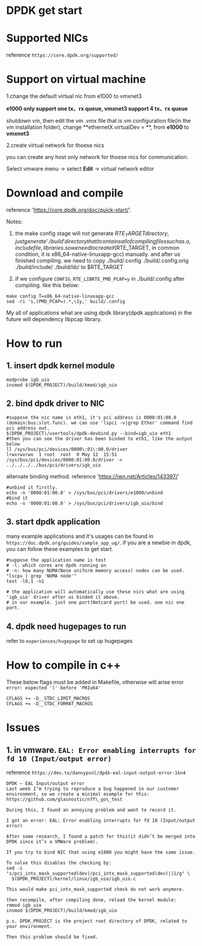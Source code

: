 # DPDK get start

# Supported NICs

reference `https://core.dpdk.org/supported/`

# Support on virtual machine

1.change the default virtual nic from e1000 to vmxnet3

**e1000 only support one tx、rx queue, vmxnet3 support 4 tx、rx queue**

shutdown vm, then edit the vm .vmx file that is vm configuration file(in the vm installation folder), change **ethernetX.virtualDev = **, from **e1000** to **vmxnet3**

2.create virtual network for thoese nics

you can create any host only network for thoese nics for communication.

Select vmware menu -> select **Edit** -> virtual network editor

# Download and compile

reference 'https://core.dpdk.org/doc/quick-start/'.

Notes:
1. the make config stage will not generate $RTE_TARGET directory, just generate './build' directory that it contains all of compiling files such as .o, include file, libraries. 
so we need to create it($RTE_TARGET, in common condition, it is x86_64-native-linuxapp-gcc) manually. 
and after us finished compiling. we need to copy ./build/.config ./build/.config.orig ./build/include/ ./build/lib/ to $RTE_TARGET

2. if we configure `CONFIG_RTE_LIBRTE_PMD_PCAP=y` in ./build/.config after compiling.
like this below:
```
make config T=x86_64-native-linuxapp-gcc
sed -ri 's,(PMD_PCAP=).*,\1y,' build/.config
```
My all of applications what are using dpdk library(dpdk applications) in the future will dependency libpcap library.

# How to run

## 1. insert dpdk kernel module

```
modprobe igb_uio
insmod $(DPDK_PROJECT)/build/kmod/igb_uio
```

## 2. bind dpdk driver to NIC

```
#suppose the nic name is eth1, it's pci address is 0000:01:00.0 (domain:bus:slot.func). we can use 'lspci -v|grep Ether' command find pci address out.
$(DPDK_PROJECT)/usertools/dpdk-devbind.py --bind=igb_uio eth1
#then you can see the driver has been binded to eth1, like the output below
ll /sys/bus/pci/devices/0000\:01\:00.0/driver
lrwxrwxrwx  1 root  root  0 May 12  15:51 /sys/bus/pci/devices/0000:01:00.0/driver -> ../../../../bus/pci/drivers/igb_uio
```

alternate binding method.
reference 'https://lwn.net/Articles/143397/'

```
#unbind it firstly.
echo -n '0000:01:00.0' > /sys/bus/pci/drivers/e1000/unbind
#bind it
echo -n '0000:01:00.0' > /sys/bus/pci/drivers/igb_uio/bind
```

## 3. start dpdk application

many example applications and it's usages can be found in `https://doc.dpdk.org/guides/sample_app_ug/`.
if you are a newbie in dpdk, you can follow these examples to get start.

```
#suppose the application name is test
# -l: which cores are dpdk running on
# -n: how many NUMA(None uniform memory access) nodes can be used. "lscpu | grep 'NUMA node'"
test -l0,1 -n1

# the application will automatically use these nics what are using 'igb_uio' driver after us binded it above.
# in our example. just one port(Netcard port) be used. one nic one port.
```

## 4. dpdk need hugepages to run

refer to `experiences/hugepage` to set up hugepages

# How to compile in c++

These below flags must be added in Makefile, otherwise will arise error `error: expected ')' before 'PRIu64'`

```
CFLAGS += -D__STDC_LIMIT_MACROS
CFLAGS += -D__STDC_FORMAT_MACROS
```

# Issues

## 1. in vmware. `EAL: Error enabling interrupts for fd 10 (Input/output error)`

reference `https://dev.to/dannypsnl/dpdk-eal-input-output-error-1kn4`

```
DPDK – EAL Input/output error
Last week I’m trying to reproduce a bug happened in our customer environment, so we create a minimal example for this: https://github.com/glasnostic/nff\_go\_test

During this, I found an annoying problem and want to record it.

I got an error: EAL: Error enabling interrupts for fd 10 (Input/output error)

After some research, I found a patch for this(it didn’t be merged into DPDK since it’s a VMWare problem).

If you try to bind NIC that using e1000 you might have the same issue.

To solve this disables the checking by:
sed -i "s/pci_intx_mask_supported(dev)/pci_intx_mask_supported(dev)||1/g" \
  $(DPDK_PROJECT)/kernel/linux/igb_uio/igb_uio.c

This would make pci_intx_mask_supported check do not work anymore.

then recompile, after compiling done, reload the kernel module:
rmmod igb_uio
insmod $(DPDK_PROJECT)/build/kmod/igb_uio

p.s. DPDK_PROJECT is the project root directory of DPDK, related to your environment.

Then this problem should be fixed.
```
